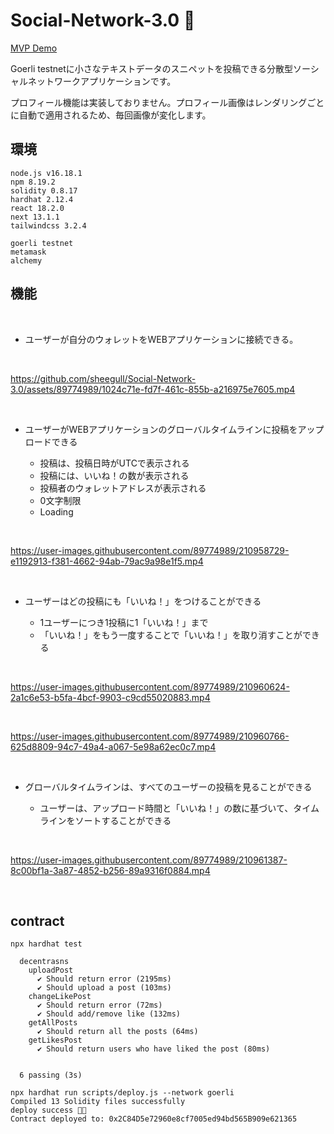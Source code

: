 # Social-Network-3.0 💫

[MVP Demo](https://social-network-3-0.vercel.app/)

Goerli testnetに小さなテキストデータのスニペットを投稿できる分散型ソーシャルネットワークアプリケーションです。

プロフィール機能は実装しておりません。プロフィール画像はレンダリングごとに自動で適用されるため、毎回画像が変化します。

## 環境
```
node.js v16.18.1
npm 8.19.2
solidity 0.8.17
hardhat 2.12.4
react 18.2.0
next 13.1.1
tailwindcss 3.2.4

goerli testnet
metamask
alchemy
```

## 機能
<br />

- ユーザーが自分のウォレットをWEBアプリケーションに接続できる。
<br />

  https://github.com/sheegull/Social-Network-3.0/assets/89774989/1024c71e-fd7f-461c-855b-a216975e7605.mp4
  
<br />

- ユーザーがWEBアプリケーションのグローバルタイムラインに投稿をアップロードできる

    - 投稿は、投稿日時がUTCで表示される
    - 投稿には、いいね！の数が表示される
    - 投稿者のウォレットアドレスが表示される
    - 0文字制限
    - Loading
 
<br />
 
  https://user-images.githubusercontent.com/89774989/210958729-e1192913-f381-4662-94ab-79ac9a98e1f5.mp4
  
<br />

- ユーザーはどの投稿にも「いいね！」をつけることができる

    - 1ユーザーにつき1投稿に1「いいね！」まで
    - 「いいね！」をもう一度することで「いいね！」を取り消すことができる
    
<br />

  https://user-images.githubusercontent.com/89774989/210960624-2a1c6e53-b5fa-4bcf-9903-c9cd55020883.mp4

<br />

  https://user-images.githubusercontent.com/89774989/210960766-625d8809-94c7-49a4-a067-5e98a62ec0c7.mp4

<br />

- グローバルタイムラインは、すべてのユーザーの投稿を見ることができる

    - ユーザーは、アップロード時間と「いいね！」の数に基づいて、タイムラインをソートすることができる
    
<br />

  https://user-images.githubusercontent.com/89774989/210961387-8c00bf1a-3a87-4852-b256-89a9316f0884.mp4

<br />

## contract

```
npx hardhat test

  decentrasns
    uploadPost
      ✔ Should return error (2195ms)
      ✔ Should upload a post (103ms)
    changeLikePost
      ✔ Should return error (72ms)
      ✔ Should add/remove like (132ms)
    getAllPosts
      ✔ Should return all the posts (64ms)
    getLikesPost
      ✔ Should return users who have liked the post (80ms)


  6 passing (3s)
```

```
npx hardhat run scripts/deploy.js --network goerli
Compiled 13 Solidity files successfully
deploy success 🎉🎉
Contract deployed to: 0x2C84D5e72960e8cf7005ed94bd565B909e621365
```
